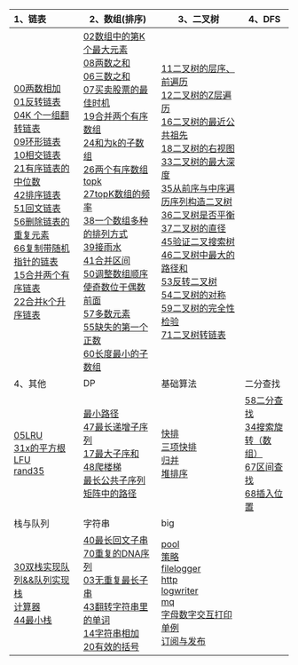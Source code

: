 | 1、链表                                                      | 2、数组(排序)                                                | 3、二叉树                                                    | 4、DFS                                                       |
| :----------------------------------------------------------- | ------------------------------------------------------------ | ------------------------------------------------------------ | ------------------------------------------------------------ |
| [00两数相加](https://github.com/whiteworker/DataStructByGo/blob/master/hotleetcode/00%E4%B8%A4%E6%95%B0%E7%9B%B8%E5%8A%A0/main.go)<br/>[01反转链表](https://github.com/whiteworker/DataStructByGo/blob/master/hotleetcode/01%E5%8F%8D%E8%BD%AC%E9%93%BE%E8%A1%A8/main.go)<br/>[04K 个一组翻转链表](https://github.com/whiteworker/DataStructByGo/blob/master/hotleetcode/04K%20%E4%B8%AA%E4%B8%80%E7%BB%84%E7%BF%BB%E8%BD%AC%E9%93%BE%E8%A1%A8/main.go)<br/>[09环形链表](https://github.com/whiteworker/DataStructByGo/blob/master/hotleetcode/09%E7%8E%AF%E5%BD%A2%E9%93%BE%E8%A1%A8/main.go)<br/>[10相交链表](https://github.com/whiteworker/DataStructByGo/blob/master/hotleetcode/10%E7%9B%B8%E4%BA%A4%E9%93%BE%E8%A1%A8/main.go)<br/>[21有序链表的中位数](https://github.com/whiteworker/DataStructByGo/blob/master/hotleetcode/21%E5%AF%BB%E6%89%BE%E6%9C%89%E5%BA%8F%E9%93%BE%E8%A1%A8%E7%9A%84%E4%B8%AD%E4%BD%8D%E6%95%B0/main.go)<br/>[42排序链表](https://github.com/whiteworker/DataStructByGo/blob/master/hotleetcode/42%E6%8E%92%E5%BA%8F%E9%93%BE%E8%A1%A8/main.go)<br/>[51回文链表](https://github.com/whiteworker/DataStructByGo/blob/master/hotleetcode/51%E5%9B%9E%E6%96%87%E9%93%BE%E8%A1%A8/main.go)<br/>[56删除链表的重复元素](https://github.com/whiteworker/DataStructByGo/blob/master/hotleetcode/56%E5%88%A0%E9%99%A4%E9%93%BE%E8%A1%A8%E7%9A%84%E9%87%8D%E5%A4%8D%E5%85%83%E7%B4%A0/main.go)<br/>[66复制带随机指针的链表](https://github.com/whiteworker/DataStructByGo/tree/master/hotleetcode/66复制带随机指针的链表)<br/>[15合并两个有序链表](https://github.com/whiteworker/DataStructByGo/blob/master/hotleetcode/15%E5%90%88%E5%B9%B6%E4%B8%A4%E4%B8%AA%E6%9C%89%E5%BA%8F%E9%93%BE%E8%A1%A8/main.go)<br/>[22合并k个升序链表](https://github.com/whiteworker/DataStructByGo/blob/master/hotleetcode/22%E5%90%88%E5%B9%B6K%E4%B8%AA%E5%8D%87%E5%BA%8F%E9%93%BE%E8%A1%A8/main.go)<br/> | [02数组中的第K个最大元素](https://github.com/whiteworker/DataStructByGo/blob/master/hotleetcode/02%E6%95%B0%E7%BB%84%E4%B8%AD%E7%9A%84%E7%AC%ACK%E4%B8%AA%E6%9C%80%E5%A4%A7%E5%85%83%E7%B4%A0/main.go)<br/>[08两数之和](https://github.com/whiteworker/DataStructByGo/blob/master/hotleetcode/08%E4%B8%A4%E6%95%B0%E4%B9%8B%E5%92%8C/main.go)<br/>[06三数之和](https://github.com/whiteworker/DataStructByGo/blob/master/hotleetcode/06%E4%B8%89%E6%95%B0%E4%B9%8B%E5%92%8C/main.go)<br/>[07买卖股票的最佳时机](https://github.com/whiteworker/DataStructByGo/blob/master/hotleetcode/07%E4%B9%B0%E5%8D%96%E8%82%A1%E7%A5%A8%E7%9A%84%E6%9C%80%E4%BD%B3%E6%97%B6%E6%9C%BA/main.go)<br/>[19合并两个有序数组](https://github.com/whiteworker/DataStructByGo/tree/master/hotleetcode/19%E5%90%88%E5%B9%B6%E4%B8%A4%E4%B8%AA%E6%9C%89%E5%BA%8F%E6%95%B0%E7%BB%84)<br/>[24和为k的子数组](https://github.com/whiteworker/DataStructByGo/blob/master/hotleetcode/24%E5%92%8C%E4%B8%BAk%E7%9A%84%E5%AD%90%E6%95%B0%E7%BB%84/main.go)<br/>[26两个有序数组topk](https://github.com/whiteworker/DataStructByGo/blob/master/hotleetcode/26%E4%B8%A4%E4%B8%AA%E6%9C%89%E5%BA%8F%E6%95%B0%E7%BB%84topk/main.go)<br/>[27topK数组的频率](https://github.com/whiteworker/DataStructByGo/blob/master/hotleetcode/27topK%E6%95%B0%E7%BB%84%E7%9A%84%E9%A2%91%E7%8E%87/main.go)<br/>[38一个数组多种的排列方式](https://github.com/whiteworker/DataStructByGo/blob/master/hotleetcode/38%E4%B8%80%E4%B8%AA%E6%95%B0%E7%BB%84%E5%A4%9A%E7%A7%8D%E7%9A%84%E6%8E%92%E5%88%97%E6%96%B9%E5%BC%8F/main.go)<br/>[39接雨水](https://github.com/whiteworker/DataStructByGo/blob/master/hotleetcode/39%E6%8E%A5%E9%9B%A8%E6%B0%B4/main.go)<br/>[41合并区间](https://github.com/whiteworker/DataStructByGo/blob/master/hotleetcode/41%E5%90%88%E5%B9%B6%E5%8C%BA%E9%97%B4/main.go)<br/>[50调整数组顺序使奇数位于偶数前面](https://github.com/whiteworker/DataStructByGo/blob/master/hotleetcode/50%E8%B0%83%E6%95%B4%E6%95%B0%E7%BB%84%E9%A1%BA%E5%BA%8F%E4%BD%BF%E5%A5%87%E6%95%B0%E4%BD%8D%E4%BA%8E%E5%81%B6%E6%95%B0%E5%89%8D%E9%9D%A2/main.go)<br/>[57多数元素](https://github.com/whiteworker/DataStructByGo/blob/master/hotleetcode/57%E5%A4%9A%E6%95%B0%E5%85%83%E7%B4%A0/main.go)<br/>[55缺失的第一个正数](https://github.com/whiteworker/DataStructByGo/blob/master/hotleetcode/55%E7%BC%BA%E5%A4%B1%E7%9A%84%E7%AC%AC%E4%B8%80%E4%B8%AA%E6%AD%A3%E6%95%B0/main.go)<br/>[60长度最小的子数组](https://github.com/whiteworker/DataStructByGo/blob/master/hotleetcode/60%E9%95%BF%E5%BA%A6%E6%9C%80%E5%B0%8F%E7%9A%84%E5%AD%90%E6%95%B0%E7%BB%84/main.go) | [11二叉树的层序、前遍历](https://github.com/whiteworker/DataStructByGo/blob/master/hotleetcode/11%E4%BA%8C%E5%8F%89%E6%A0%91%E7%9A%84%E5%B1%82%E5%BA%8F%E9%81%8D%E5%8E%86/main.go)<br/>[12二叉树的Z层遍历](https://github.com/whiteworker/DataStructByGo/blob/master/hotleetcode/12%E4%BA%8C%E5%8F%89%E6%A0%91%E7%9A%84Z%E5%B1%82%E9%81%8D%E5%8E%86/main.go)<br/>[16二叉树的最近公共祖先](https://github.com/whiteworker/DataStructByGo/blob/master/hotleetcode/16%E4%BA%8C%E5%8F%89%E6%A0%91%E7%9A%84%E6%9C%80%E8%BF%91%E5%85%AC%E5%85%B1%E7%A5%96%E5%85%88/main.go)<br/>[18二叉树的右视图](https://github.com/whiteworker/DataStructByGo/blob/master/hotleetcode/18%E4%BA%8C%E5%8F%89%E6%A0%91%E7%9A%84%E5%8F%B3%E8%A7%86%E5%9B%BE/main.go)<br/>[33二叉树的最大深度](https://github.com/whiteworker/DataStructByGo/blob/master/hotleetcode/33%E4%BA%8C%E5%8F%89%E6%A0%91%E7%9A%84%E6%9C%80%E5%A4%A7%E6%B7%B1%E5%BA%A6/main.go)<br/>[35从前序与中序遍历序列构造二叉树](https://github.com/whiteworker/DataStructByGo/blob/master/hotleetcode/35%E4%BB%8E%E5%89%8D%E5%BA%8F%E4%B8%8E%E4%B8%AD%E5%BA%8F%E9%81%8D%E5%8E%86%E5%BA%8F%E5%88%97%E6%9E%84%E9%80%A0%E4%BA%8C%E5%8F%89%E6%A0%91/main.go)<br/>[36二叉树是否平衡](https://github.com/whiteworker/DataStructByGo/blob/master/hotleetcode/36%E4%BA%8C%E5%8F%89%E6%A0%91%E6%98%AF%E5%90%A6%E5%B9%B3%E8%A1%A1/main.go)<br/>[37二叉树的直径](https://github.com/whiteworker/DataStructByGo/blob/master/hotleetcode/37%E4%BA%8C%E5%8F%89%E6%A0%91%E7%9A%84%E7%9B%B4%E5%BE%84/main.go)<br/>[45验证二叉搜索树](https://github.com/whiteworker/DataStructByGo/tree/master/hotleetcode/45%E9%AA%8C%E8%AF%81%E4%BA%8C%E5%8F%89%E6%90%9C%E7%B4%A2%E6%A0%91)<br/>[46二叉树中最大的路径和](https://github.com/whiteworker/DataStructByGo/blob/master/hotleetcode/46%E4%BA%8C%E5%8F%89%E6%A0%91%E4%B8%AD%E6%9C%80%E5%A4%A7%E7%9A%84%E8%B7%AF%E5%BE%84%E5%92%8C/main.go)<br/>[53反转二叉树](https://github.com/whiteworker/DataStructByGo/blob/master/hotleetcode/53%E5%8F%8D%E8%BD%AC%E4%BA%8C%E5%8F%89%E6%A0%91/main.go)<br/>[54二叉树的对称](https://github.com/whiteworker/DataStructByGo/blob/master/hotleetcode/54%E4%BA%8C%E5%8F%89%E6%A0%91%E7%9A%84%E5%AF%B9%E7%A7%B0/main.go)<br/>[59二叉树的完全性检验](https://github.com/whiteworker/DataStructByGo/blob/master/hotleetcode/59%E4%BA%8C%E5%8F%89%E6%A0%91%E7%9A%84%E5%AE%8C%E5%85%A8%E6%80%A7%E6%A3%80%E9%AA%8C/main.go)<br/>[71二叉树转链表](https://github.com/whiteworker/DataStructByGo/blob/master/hotleetcode/71%E4%BA%8C%E5%8F%89%E6%A0%91%E8%BD%AC%E9%93%BE%E8%A1%A8/main.go)<br/> |                                                              |
| 4、其他                                                      | DP                                                           | 基础算法                                                     | 二分查找                                                     |
| [05LRU](https://github.com/whiteworker/DataStructByGo/blob/master/hotleetcode/05lrucache/main.go)<br/>[31x的平方根](https://github.com/whiteworker/DataStructByGo/blob/master/hotleetcode/31x%E7%9A%84%E5%B9%B3%E6%96%B9%E6%A0%B9/main.go)<br/>[LFU](https://github.com/whiteworker/DataStructByGo/blob/master/big/lfu/main.go)<br/>[rand35](https://github.com/whiteworker/DataStructByGo/blob/master/hotleetcode/62rand357/main.go)<br/> | [最小路径](https://github.com/whiteworker/DataStructByGo/blob/master/hotleetcode/63%E6%9C%80%E5%B0%8F%E8%B7%AF%E5%BE%84/main.go)<br/>[47最长递增子序列](https://github.com/whiteworker/DataStructByGo/blob/master/hotleetcode/47%E6%9C%80%E9%95%BF%E9%80%92%E5%A2%9E%E5%AD%90%E5%BA%8F%E5%88%97/main.go)<br/>[17最大子序和](https://github.com/whiteworker/DataStructByGo/blob/master/hotleetcode/17%E6%9C%80%E5%A4%A7%E5%AD%90%E5%BA%8F%E5%92%8C/main.go)<br/>[48爬楼梯](https://github.com/whiteworker/DataStructByGo/blob/master/hotleetcode/48%E7%88%AC%E6%A5%BC%E6%A2%AF/main.go)<br/>[最长公共子序列](https://github.com/whiteworker/DataStructByGo/blob/master/hotleetcode/52%E6%9C%80%E9%95%BF%E5%85%AC%E5%85%B1%E5%AD%90%E5%BA%8F%E5%88%97/main.go)<br/>[矩阵中的路径](https://github.com/whiteworker/DataStructByGo/blob/master/hotleetcode/61%E7%9F%A9%E9%98%B5%E4%B8%AD%E7%9A%84%E8%B7%AF%E5%BE%84/main.go)<br/> | [快排](https://github.com/whiteworker/DataStructByGo/blob/master/src/base/quick_sort/quick_sort.go)<br/>[三项快排](https://github.com/whiteworker/DataStructByGo/blob/master/src/base/sort3way/sort3way.go)<br/>[归并](https://github.com/whiteworker/DataStructByGo/blob/master/src/base/merge_sort/merge_sort.go)<br/>[堆排序](https://github.com/whiteworker/DataStructByGo/blob/master/src/base/heap_sort/heap_sort.go)<br/> | [58二分查找](https://github.com/whiteworker/DataStructByGo/blob/master/hotleetcode/58%E4%BA%8C%E5%88%86%E6%9F%A5%E6%89%BE/main.go)<br/>[34搜索旋转（数组）](https://github.com/whiteworker/DataStructByGo/blob/master/hotleetcode/34%E6%90%9C%E7%B4%A2%E6%97%8B%E8%BD%AC%E6%95%B0%E7%BB%84/main.go)<br/>[67区间查找](https://github.com/whiteworker/DataStructByGo/blob/master/hotleetcode/67%E5%8C%BA%E9%97%B4%E6%9F%A5%E6%89%BE/main.go)<br/>[68插入位置](https://github.com/whiteworker/DataStructByGo/blob/master/hotleetcode/68%E6%90%9C%E7%B4%A2%E6%8F%92%E5%85%A5%E4%BD%8D%E7%BD%AE/main.go)<br/> |
| 栈与队列                                                     | 字符串                                                       | big                                                          |                                                              |
| [30双栈实现队列&&队列实现栈](https://github.com/whiteworker/DataStructByGo/blob/master/hotleetcode/30%E5%8F%8C%E6%A0%88%E5%AE%9E%E7%8E%B0%E9%98%9F%E5%88%97/main.go)<br/>[计算器](https://github.com/whiteworker/DataStructByGo/blob/master/hotleetcode/69%E8%AE%A1%E7%AE%97%E5%99%A8/main.go)<br/>[44最小栈](https://github.com/whiteworker/DataStructByGo/blob/master/hotleetcode/44%E6%9C%80%E5%B0%8F%E6%A0%88/main.go)<br/> | [40最长回文子串](https://github.com/whiteworker/DataStructByGo/blob/master/hotleetcode/40%E6%9C%80%E9%95%BF%E5%9B%9E%E6%96%87%E5%AD%90%E4%B8%B2/main.go)<br/>[70重复的DNA序列](https://github.com/whiteworker/DataStructByGo/blob/master/hotleetcode/70%E9%87%8D%E5%A4%8D%E7%9A%84DNA%E5%BA%8F%E5%88%97/main.go)<br/>[03无重复最长子串](https://github.com/whiteworker/DataStructByGo/blob/master/hotleetcode/03%E6%97%A0%E9%87%8D%E5%A4%8D%E6%9C%80%E9%95%BF%E5%AD%90%E4%B8%B2/main.go)<br/>[43翻转字符串里的单词](https://github.com/whiteworker/DataStructByGo/blob/master/hotleetcode/43%E7%BF%BB%E8%BD%AC%E5%AD%97%E7%AC%A6%E4%B8%B2%E9%87%8C%E7%9A%84%E5%8D%95%E8%AF%8D/main.go)<br/>[14字符串相加](https://github.com/whiteworker/DataStructByGo/blob/master/hotleetcode/14%E5%AD%97%E7%AC%A6%E4%B8%B2%E7%9B%B8%E5%8A%A0/main.go)<br/>[20有效的括号](https://github.com/whiteworker/DataStructByGo/blob/master/hotleetcode/20%E6%9C%89%E6%95%88%E7%9A%84%E6%8B%AC%E5%8F%B7/main.go)<br/> | [pool](https://github.com/whiteworker/DataStructByGo/blob/master/big/010pool/main.go)<br/>[策略]([StrategyParttern](https://github.com/whiteworker/DataStructByGo/tree/master/big/StrategyParttern))<br/>[filelogger](https://github.com/whiteworker/DataStructByGo/blob/master/big/filelogger/main.go)<br/>[http](https://github.com/whiteworker/DataStructByGo/blob/master/big/http/main.go)<br/>[logwriter](https://github.com/whiteworker/DataStructByGo/blob/master/big/logwriter/main.go)<br/>[mq](https://github.com/whiteworker/DataStructByGo/blob/master/big/mq/mq1syncwaitgroup/main.go)<br/>[字母数字交互打印](https://github.com/whiteworker/DataStructByGo/blob/master/big/printnumberandletter/main.go)<br/>[单例](https://github.com/whiteworker/DataStructByGo/blob/master/big/singleton/main.go)<br/>[订阅与发布](https://github.com/whiteworker/DataStructByGo/blob/master/big/subpublish/main.go) |                                                              |





### 



### 



### 

### 

### 

### 

### 





